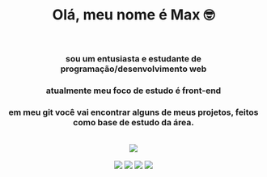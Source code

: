 <h1 align = center >Olá, meu nome é Max 🤓</h1> <br>
<h3 align = center >sou um entusiasta e estudante de programação/desenvolvimento web</h3>
<h3 align = center >atualmente meu foco de estudo é front-end</h3>
<h3 align = center >em meu git você vai encontrar alguns de meus projetos, feitos como base de estudo da área.</h3> <br>

<div align = "center">
  <img src = "https://github-readme-stats.vercel.app/api?username=deevmax&show_icons=true&theme=midnight-purple">
  
  
</div> <br>

<div align = 'center'>
  <img src = "https://img.shields.io/badge/HTML-239120?style=for-the-badge&logo=html5&logoColor=white">
  <img src = "https://img.shields.io/badge/CSS-239120?&style=for-the-badge&logo=css3&logoColor=white">
  <img src = "https://img.shields.io/badge/JavaScript-F7DF1E?style=for-the-badge&logo=javascript&logoColor=black">
  <img src = "https://img.shields.io/badge/Steam-000000?style=for-the-badge&logo=steam&logoColor=white">

</div>
